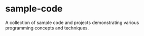 # sample-code
A collection of sample code and projects demonstrating various programming concepts and techniques.
